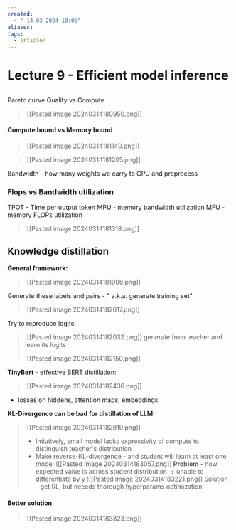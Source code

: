 ```yaml
---
created:
  - " 14-03-2024 18:06"
aliases: 
tags:
  - article/
---
```


# Lecture 9 - Efficient model inference

## 

Pareto curve Quality vs Compute

> ![[Pasted image 20240314180950.png]]

#### Compute bound vs Memory bound
> ![[Pasted image 20240314181140.png]]

> ![[Pasted image 20240314181205.png]]

Bandwidth - how many weights we carry to GPU and preprocess

### Flops vs Bandwidth utilization
TPOT - Time per output token
MPU - memory bandwidth utilization
MFU - memory FLOPs utilization
> ![[Pasted image 20240314181318.png]]

## Knowledge distillation
**General framework:**
> ![[Pasted image 20240314181906.png]]

Generate these labels and pairs - " a.k.a. generate training set" 
> ![[Pasted image 20240314182017.png]]


Try to reproduce logits:
> ![[Pasted image 20240314182032.png]]
> generate from teacher and learn its logits


> ![[Pasted image 20240314182150.png]]


**TinyBert** - effective BERT distillation:
> ![[Pasted image 20240314182436.png]]
- losses on hiddens, attention maps, embeddings


**KL-Divergence can be bad for distillation of LLM:**
> ![[Pasted image 20240314182919.png]]
> - Intiutively, small model lacks expressivity of compute to distinguish teacher's distribution
> - Make reverse-KL-divergence - and student will learn at least one mode:
> ![[Pasted image 20240314183057.png]]
**Problem** - now expected value is across student distribution -> unable to differentiate by y
> ![[Pasted image 20240314183221.png]]
> Solution - get RL, but neeeds thorough hyperparams optimization


#### Better solution
> ![[Pasted image 20240314183823.png]]








